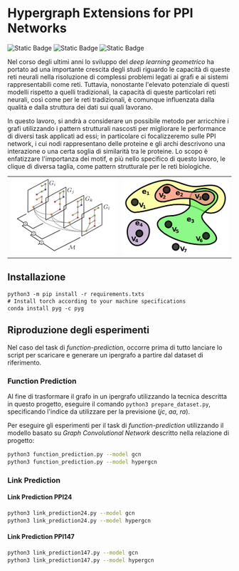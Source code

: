 # Hypergraph Extensions for PPI Networks

![Static Badge](https://img.shields.io/badge/python-3.10.14-green)
![Static Badge](https://img.shields.io/badge/torch-2.0.0%2Bcu121-blue)
![Static Badge](https://img.shields.io/badge/torch_geometric-2.5.0-blue)

Nel corso degli ultimi anni lo sviluppo del *deep learning geometrico* ha portato ad una importante crescita degli studi riguardo le capacità di queste reti neurali nella risoluzione di complessi problemi legati ai grafi e ai sistemi rappresentabili come reti. Tuttavia, nonostante l'elevato potenziale di questi modelli rispetto a quelli tradizionali, la capacità di queste particolari reti neurali, così come per le reti tradizionali, è comunque influenzata dalla qualità e dalla struttura dei dati sui quali lavorano.

In questo lavoro, si andrà a considerare un possibile metodo per arricchire i grafi utilizzando i pattern strutturali nascosti per migliorare le performance di diversi task applicati ad essi; in particolare ci focalizzeremo sulle PPI network, i cui nodi rappresentano delle proteine e gli archi descrivono una interazione o una certa soglia di similarità tra le proteine. Lo scopo è enfatizzare l'importanza dei motif, e più nello specifico di questo lavoro, le clique di diversa taglia, come pattern strutturale per le reti biologiche.

<table border="0">
    <tr>
        <td>
            <img src="assets/multi-layer-network.png" alt="Multi-Layer Network">
        </td>
        <td>
            <img src="assets/hypergraph.png" alt="Multi-Layer Network">
        </td>
    </tr>
</table>

## Installazione

```
python3 -m pip install -r requirements.txts
# Install torch according to your machine specifications
conda install pyg -c pyg
```

## Riproduzione degli esperimenti

Nel caso del task di *function-prediction*, occorre prima di tutto lanciare lo script per scaricare e generare un ipergrafo a partire dal dataset di riferimento.

### Function Prediction

Al fine di trasformare il grafo in un ipergrafo utilizzando la tecnica descritta in questo progetto, eseguire il comando `python3 prepare_dataset.py`, specificando l'indice da utilizzare per la previsione (*jc*, *aa*, *ra*).

Per eseguire gli esperimenti per il task di *function-prediction* utilizzando il modello basato su *Graph Convolutional Network* descritto nella relazione di progetto:

```bash
python3 function_prediction.py --model gcn
python3 function_prediction.py --model hypergcn
```

### Link Prediction

#### Link Prediction PPI24

```bash
python3 link_prediction24.py --model gcn
python3 link_prediction24.py --model hypergcn
```

#### Link Prediction PPI147

```bash
python3 link_prediction147.py --model gcn
python3 link_prediction147.py --model hypergcn
```
